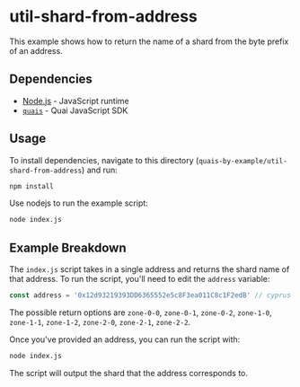 # util-shard-from-address

This example shows how to return the name of a shard from the byte prefix of an address.

## Dependencies

- [Node.js](https://nodejs.org/en/) - JavaScript runtime
- [`quais`](https://www.npmjs.com/package/quais) - Quai JavaScript SDK

## Usage

To install dependencies, navigate to this directory (`quais-by-example/util-shard-from-address`) and run:

```bash
npm install
```

Use nodejs to run the example script:

```bash
node index.js
```

## Example Breakdown

The `index.js` script takes in a single address and returns the shard name of that address. To run the script, you'll need to edit the `address` variable:

```js
const address = '0x12d93219393DD6365552e5c8F3ea011C8c1F2edB' // cyprus 1 address
```

The possible return options are `zone-0-0`, `zone-0-1`, `zone-0-2`, `zone-1-0`, `zone-1-1`, `zone-1-2`, `zone-2-0`, `zone-2-1`, `zone-2-2`.

Once you've provided an address, you can run the script with:

```bash
node index.js
```

The script will output the shard that the address corresponds to.
